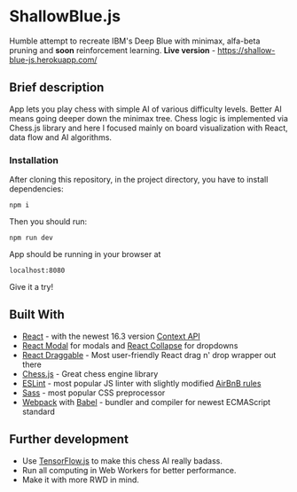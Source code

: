 # ShallowBlue.js

Humble attempt to recreate IBM's Deep Blue with minimax, alfa-beta pruning and **soon** reinforcement learning.
**Live version** - https://shallow-blue-js.herokuapp.com/

## Brief description

App lets you play chess with simple AI of various difficulty levels. Better AI means going deeper down the minimax tree.
Chess logic is implemented via Chess.js library and here I focused mainly on board visualization with React, data flow and AI algorithms.

### Installation

After cloning this repository, in the project directory, you have to install dependencies:

```
npm i
```

Then you should run:

```
npm run dev
```

App should be running in your browser at

```
localhost:8080
```

Give it a try!

## Built With

* [React](https://reactjs.org/) - with the newest 16.3 version [Context API](https://reactjs.org/docs/context.html)
* [React Modal](https://github.com/reactjs/react-modal) for modals and [React Collapse](https://github.com/nkbt/react-collapse) for dropdowns
* [React Draggable](https://github.com/mzabriskie/react-draggable) - Most user-friendly React drag n' drop wrapper out there
* [Chess.js](https://github.com/jhlywa/chess.js/blob/master/README.md) - Great chess engine library
* [ESLint](https://eslint.org/) - most popular JS linter with slightly modified [AirBnB rules](https://github.com/airbnb/javascript)
* [Sass](https://sass-lang.com/) - most popular CSS preprocessor
* [Webpack](https://webpack.js.org/) with [Babel](https://babeljs.io/) - bundler and compiler for newest ECMAScript standard

## Further development

* Use [TensorFlow.js](https://js.tensorflow.org/) to make this chess AI really badass.
* Run all computing in Web Workers for better performance.
* Make it with more RWD in mind.
